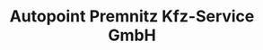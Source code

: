 ---
title: "Autopoint Premnitz Kfz-Service GmbH"
url: /premnitz/autopoint-premnitz-kfz-service-gmbh/
shop: Autowerkstatt
---